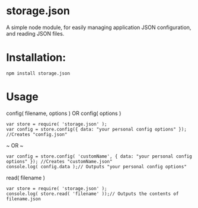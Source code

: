 # storage.json
A simple node module, for easily managing application JSON configuration, and reading JSON files.

# Installation:

    npm install storage.json

# Usage

config( filename, options ) OR config( options )

    var store = require( 'storage.json' );
    var config = store.config({ data: "your personal config options" }); //Creates "config.json"

~ OR ~

    var config = store.config( 'customName', { data: "your personal config options" }); //Creates "customName.json"
    console.log( config.data );// Outputs "your personal config options"

read( filename )

    var store = require( 'storage.json' );
    console.log( store.read( 'filename' ));// Outputs the contents of filename.json